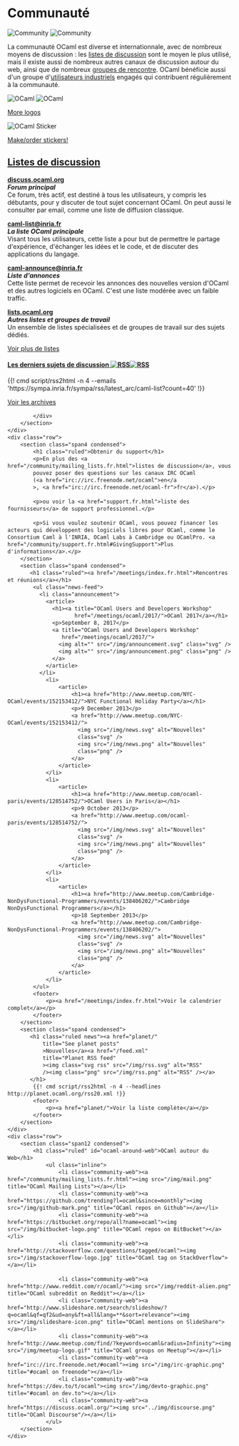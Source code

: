 <!-- ((! set title Communauté !)) ((! set community !)) ((! set nobreadcrumb !)) -->

<div class="container">
    <h1>Communauté</h1>
    <div class="row">
        <div class="community-logo span2">
            <img src="/img/community-large.svg" alt="Community" class="svg" />
            <img src="/img/community-large.png" alt="Community" class="png" />
        </div>
        <section id="community-leader" class="span6">
        <p>La communauté OCaml est diverse et internationnale, avec de nombreux moyens de discussion : les <a href="mailing_lists.fr.html">listes de discussion</a> sont le moyen le plus utilisé, mais il existe aussi de nombreux autres canaux de discussion autour du web, ainsi que de nombreux <a href="/meetings/index.fr.html">groupes de rencontre</a>.
        OCaml bénéficie aussi d'un groupe
        d'<a href="../learn/companies.html">utilisateurs industriels</a>
        engagés qui contribuent régulièrement à la communauté.</p>
        </section>
        <div class="stickers">
          <div class="span2">
              <img src="/img/colour-transparent-icon.svg" alt="OCaml" class="svg" />
              <img src="/img/colour-icon-170x148.png" alt="OCaml" class="png" />
              <p><a href="/docs/logos.html">More logos</a></p>
          </div>
          <div class="span2">
              <img src="/img/OCaml_Sticker.svg" alt="OCaml Sticker" class="svg" />
              <p><a href="/docs/logos.html#Stickers">Make/order stickers!</a></p>
          </div>
        </div>
      </div>
    <div class="row">
        <section class="span12 condensed">
            <h1 class="ruled"><a href="mailing_lists.fr.html">Listes de discussion</a></h1>
            <div class="row">
            <section class="span4 condensed">
                <p><strong><a href="https://discuss.ocaml.org/">discuss.ocaml.org</a></strong><br />
                <strong><em>Forum principal</em></strong><br />
                Ce forum, très actif, est destiné à tous les
				utilisateurs, y compris les débutants, pour y discuter
				de tout sujet concernant OCaml.
				On peut aussi le consulter par email, comme une
				liste de diffusion classique.</p>
                <p><strong><a href="https://sympa.inria.fr/sympa/arc/caml-list">caml-list@inria.fr</a></strong><br />
                <strong><em>La liste OCaml principale</em></strong><br />
                Visant tous les utilisateurs, cette liste a pour but de permettre le partage d'expérience, d'échanger les idées et le code, et de discuter des applications du langage.</p>
            </section>
            <section class="span4 condensed">
                <p><strong><a href="https://sympa.inria.fr/sympa/info/caml-announce">caml-announce@inria.fr</a></strong><br />
                <strong><em>Liste d'annonces</em></strong><br />
                Cette liste permet de recevoir les annonces des nouvelles version d'OCaml et des autres logiciels en OCaml. C'est une liste modérée avec un faible traffic.</p>
                <p><strong><a href="http://lists.ocaml.org">lists.ocaml.org</a></strong><br />
                <strong><em>Autres listes et groupes de travail</em></strong><br />
                Un ensemble de listes spécialisées et de groupes de travail sur des sujets dédiés.</p>
                <footer>
                  <p><a href="/community/mailing_lists.fr.html">Voir plus de listes</a></p>
                </footer>
            </section>
            <section class="span4 condensed">
                <h4 class="news">
				  <a href="https://sympa.inria.fr/sympa/arc/caml-list/">
				    Les derniers sujets de discussion
				  </a>
				  <a href="https://sympa.inria.fr/sympa/rss/latest_arc/caml-list?count=40"
				     target="_blank"
					 title="Email RSS feed"
				     ><img class="svg rss" src="/img/rss.svg" alt="RSS"
					 /><img class="png" src="/img/rss.png" alt="RSS" /></a>
				</h4>
                {{! cmd script/rss2html -n 4 --emails 'https://sympa.inria.fr/sympa/rss/latest_arc/caml-list?count=40' !}}
            <footer>
                <p><a href="https://sympa.inria.fr/sympa/arc/caml-list/">Voir les archives</a></p>
            </footer>
            </section>

            </div>
        </section>
    </div>
    <div class="row">
        <section class="span4 condensed">
            <h1 class="ruled">Obtenir du support</h1>
            <p>En plus des <a href="/community/mailing_lists.fr.html">listes de discussion</a>, vous
            pouvez poser des questions sur les canaux IRC OCaml
            (<a href="irc://irc.freenode.net/ocaml">en</a
			>, <a href="irc://irc.freenode.net/ocaml-fr">fr</a>).</p>

            <p>ou voir la <a href="support.fr.html">liste des fournisseurs</a> de support professionnel.</p>

            <p>Si vous voulez soutenir OCaml, vous pouvez financer les acteurs qui développent des logiciels libres pour OCaml, comme le Consortium Caml à l'INRIA, OCaml Labs à Cambridge ou OCamlPro. <a href="/community/support.fr.html#GivingSupport">Plus d'informations</a>.</p>
        </section>
        <section class="span4 condensed">
           <h1 class="ruled"><a href="/meetings/index.fr.html">Rencontres et réunions</a></h1>
            <ul class="news-feed">
			  <li class="announcement">
			    <article>
			      <h1><a title="OCaml Users and Developers Workshop"
			             href="/meetings/ocaml/2017/">OCaml 2017</a></h1>
	              <p>September 8, 2017</p>
    			  <a title="OCaml Users and Developers Workshop"
    			     href="/meetings/ocaml/2017/">
    			    <img alt="" src="/img/announcement.svg" class="svg" />
    			    <img alt="" src="/img/announcement.png" class="png" />
    			  </a>
			    </article>
			  </li>
			    <li>
                    <article>
                        <h1><a href="http://www.meetup.com/NYC-OCaml/events/152153412/">NYC Functional Holiday Party</a></h1>
                        <p>9 December 2013</p>
                        <a href="http://www.meetup.com/NYC-OCaml/events/152153412/">
                          <img src="/img/news.svg" alt="Nouvelles"
						  class="svg" />
                          <img src="/img/news.png" alt="Nouvelles"
						  class="png" />
                        </a>
                    </article>
                </li>
                <li>
                    <article>
                        <h1><a href="http://www.meetup.com/ocaml-paris/events/128514752/">OCaml Users in Paris</a></h1>
                        <p>9 October 2013</p>
                        <a href="http://www.meetup.com/ocaml-paris/events/128514752/">
                          <img src="/img/news.svg" alt="Nouvelles"
						  class="svg" />
                          <img src="/img/news.png" alt="Nouvelles"
						  class="png" />
                        </a>
                    </article>
                </li>
                <li>
                    <article>
                        <h1><a href="http://www.meetup.com/Cambridge-NonDysFunctional-Programmers/events/138406202/">Cambridge NonDysFunctional Programmers</a></h1>
                        <p>18 September 2013</p>
                        <a href="http://www.meetup.com/Cambridge-NonDysFunctional-Programmers/events/138406202/">
                          <img src="/img/news.svg" alt="Nouvelles"
						  class="svg" />
                          <img src="/img/news.png" alt="Nouvelles"
						  class="png" />
                        </a>
                    </article>
                </li>
            </ul>
            <footer>
                <p><a href="/meetings/index.fr.html">Voir le calendrier complet</a></p>
            </footer>
        </section>
        <section class="span4 condensed">
           <h1 class="ruled news"><a href="planet/"
		       title="See planet posts"
			   >Nouvelles</a><a href="/feed.xml"
			   title="Planet RSS feed"
			   ><img class="svg rss" src="/img/rss.svg" alt="RSS"
			   /><img class="png" src="/img/rss.png" alt="RSS" /></a>
		   </h1>
            {{! cmd script/rss2html -n 4 --headlines http://planet.ocaml.org/rss20.xml !}}
            <footer>
                <p><a href="planet/">Voir la liste complète</a></p>
            </footer>
        </section>
    </div>
    <div class="row">
        <section class="span12 condensed">
            <h1 class="ruled" id="ocaml-around-web">OCaml autour du Web</h1>
                <ul class="inline">
                    <li class="community-web"><a href="/community/mailing_lists.fr.html"><img src="/img/mail.png" title="OCaml Mailing Lists"></a></li>
                    <li class="community-web"><a href="https://github.com/trending?l=ocaml&since=monthly"><img src="/img/github-mark.png" title="OCaml repos on Github"></a></li>
                    <li class="community-web"><a href="https://bitbucket.org/repo/all?name=ocaml"><img src="/img/bitbucket-logo.png" title="OCaml repos on BitBucket"></a></li>                
                    <li class="community-web"><a href="http://stackoverflow.com/questions/tagged/ocaml"><img src="/img/stackoverflow-logo.jpg" title="OCaml tag on StackOverflow"></a></li>
                    
                    <li class="community-web"><a href="http://www.reddit.com/r/ocaml/"><img src="/img/reddit-alien.png" title="OCaml subreddit on Reddit"></a></li>
                    <li class="community-web"><a href="http://www.slideshare.net/search/slideshow/?q=ocaml&qf=qf2&ud=any&ft=all&lang=**&sort=relevance"><img src="/img/slideshare-icon.png" title="OCaml mentions on SlideShare"></a></li>
                    <li class="community-web"><a href="http://www.meetup.com/find/?keywords=ocaml&radius=Infinity"><img src="/img/meetup-logo.gif" title="OCaml groups on Meetup"></a></li>
                    <li class="community-web"><a href="irc://irc.freenode.net/#ocaml"><img src="/img/irc-graphic.png" title="#ocaml on freenode"></a></li>
                    <li class="community-web"><a href="https://dev.to/t/ocaml"><img src="/img/devto-graphic.png" title="#ocaml on dev.to"></a></li>
                    <li class="community-web"><a href="https://discuss.ocaml.org/"><img src="../img/discourse.png" title="OCaml Discourse"/></a></li>
                </ul>
        </section>
    </div>
</div>
